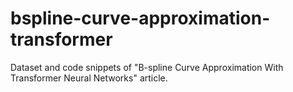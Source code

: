 # bspline-curve-approximation-transformer
Dataset and code snippets of "B-spline Curve Approximation With Transformer Neural Networks" article.
